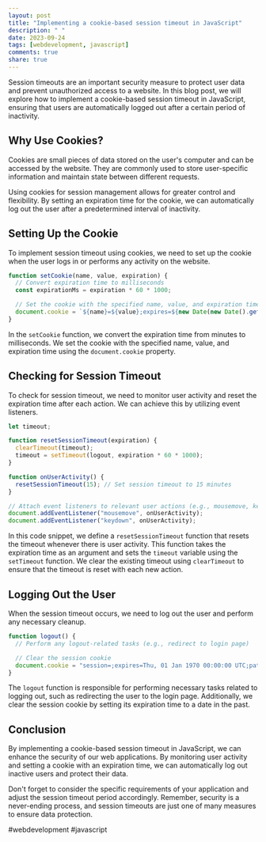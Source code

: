 ```yaml
---
layout: post
title: "Implementing a cookie-based session timeout in JavaScript"
description: " "
date: 2023-09-24
tags: [webdevelopment, javascript]
comments: true
share: true
---
```


Session timeouts are an important security measure to protect user data and prevent unauthorized access to a website. In this blog post, we will explore how to implement a cookie-based session timeout in JavaScript, ensuring that users are automatically logged out after a certain period of inactivity.

## Why Use Cookies?

Cookies are small pieces of data stored on the user's computer and can be accessed by the website. They are commonly used to store user-specific information and maintain state between different requests.

Using cookies for session management allows for greater control and flexibility. By setting an expiration time for the cookie, we can automatically log out the user after a predetermined interval of inactivity.

## Setting Up the Cookie
To implement session timeout using cookies, we need to set up the cookie when the user logs in or performs any activity on the website.

```javascript
function setCookie(name, value, expiration) {
  // Convert expiration time to milliseconds
  const expirationMs = expiration * 60 * 1000;

  // Set the cookie with the specified name, value, and expiration time
  document.cookie = `${name}=${value};expires=${new Date(new Date().getTime() + expirationMs)};path=/`;
}
```

In the `setCookie` function, we convert the expiration time from minutes to milliseconds. We set the cookie with the specified name, value, and expiration time using the `document.cookie` property.

## Checking for Session Timeout
To check for session timeout, we need to monitor user activity and reset the expiration time after each action. We can achieve this by utilizing event listeners.

```javascript
let timeout;

function resetSessionTimeout(expiration) {
  clearTimeout(timeout);
  timeout = setTimeout(logout, expiration * 60 * 1000);
}

function onUserActivity() {
  resetSessionTimeout(15); // Set session timeout to 15 minutes
}

// Attach event listeners to relevant user actions (e.g., mousemove, keydown)
document.addEventListener("mousemove", onUserActivity);
document.addEventListener("keydown", onUserActivity);
```

In this code snippet, we define a `resetSessionTimeout` function that resets the timeout whenever there is user activity. This function takes the expiration time as an argument and sets the `timeout` variable using the `setTimeout` function. We clear the existing timeout using `clearTimeout` to ensure that the timeout is reset with each new action.

## Logging Out the User
When the session timeout occurs, we need to log out the user and perform any necessary cleanup.

```javascript
function logout() {
  // Perform any logout-related tasks (e.g., redirect to login page)

  // Clear the session cookie
  document.cookie = "session=;expires=Thu, 01 Jan 1970 00:00:00 UTC;path=/;";
}
```

The `logout` function is responsible for performing necessary tasks related to logging out, such as redirecting the user to the login page. Additionally, we clear the session cookie by setting its expiration time to a date in the past.

## Conclusion
By implementing a cookie-based session timeout in JavaScript, we can enhance the security of our web applications. By monitoring user activity and setting a cookie with an expiration time, we can automatically log out inactive users and protect their data.

Don't forget to consider the specific requirements of your application and adjust the session timeout period accordingly. Remember, security is a never-ending process, and session timeouts are just one of many measures to ensure data protection.

#webdevelopment #javascript